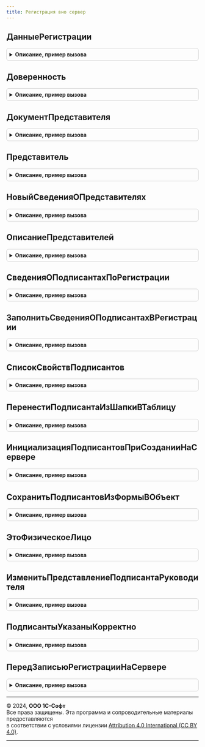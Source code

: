 ```yaml
---
title: Регистрация вно сервер
---
```



## ДанныеРегистрации
<details style="margin: 1em 0; padding: 0.5em; border: 1px solid #ccc; border-radius: 6px;">

<summary style="font-weight: bold; cursor: pointer;">Описание, пример вызова</summary>

```bsl

Функция ДанныеРегистрации(Регистрация) Экспорт
```

Пример вызова
```bsl
Результат = РегистрацияВНОСервер.ДанныеРегистрации(Регистрация) 
```
</details>

## Доверенность
<details style="margin: 1em 0; padding: 0.5em; border: 1px solid #ccc; border-radius: 6px;">

<summary style="font-weight: bold; cursor: pointer;">Описание, пример вызова</summary>

```bsl

Функция Доверенность(Регистрация) Экспорт
```

Пример вызова
```bsl
Результат = РегистрацияВНОСервер.Доверенность(Регистрация) 
```
</details>

## ДокументПредставителя
<details style="margin: 1em 0; padding: 0.5em; border: 1px solid #ccc; border-radius: 6px;">

<summary style="font-weight: bold; cursor: pointer;">Описание, пример вызова</summary>

```bsl

Функция ДокументПредставителя(Регистрация) Экспорт
```

Пример вызова
```bsl
Результат = РегистрацияВНОСервер.ДокументПредставителя(Регистрация) 
```
</details>

## Представитель
<details style="margin: 1em 0; padding: 0.5em; border: 1px solid #ccc; border-radius: 6px;">

<summary style="font-weight: bold; cursor: pointer;">Описание, пример вызова</summary>

```bsl

Функция Представитель(Регистрация) Экспорт
```

Пример вызова
```bsl
Результат = РегистрацияВНОСервер.Представитель(Регистрация) 
```
</details>

## НовыйСведенияОПредставителях
<details style="margin: 1em 0; padding: 0.5em; border: 1px solid #ccc; border-radius: 6px;">

<summary style="font-weight: bold; cursor: pointer;">Описание, пример вызова</summary>

```bsl

Функция НовыйСведенияОПредставителях() Экспорт
```

Пример вызова
```bsl
Результат = РегистрацияВНОСервер.НовыйСведенияОПредставителях() 
```
</details>

## ОписаниеПредставителей
<details style="margin: 1em 0; padding: 0.5em; border: 1px solid #ccc; border-radius: 6px;">

<summary style="font-weight: bold; cursor: pointer;">Описание, пример вызова</summary>

```bsl

Функция ОписаниеПредставителей(СведенияОПредставителях) Экспорт
```

Пример вызова
```bsl
Результат = РегистрацияВНОСервер.ОписаниеПредставителей(СведенияОПредставителях) 
```
</details>

## СведенияОПодписантахПоРегистрации
<details style="margin: 1em 0; padding: 0.5em; border: 1px solid #ccc; border-radius: 6px;">

<summary style="font-weight: bold; cursor: pointer;">Описание, пример вызова</summary>

```bsl

Функция СведенияОПодписантахПоРегистрации(Источник) Экспорт
```

Пример вызова
```bsl
Результат = РегистрацияВНОСервер.СведенияОПодписантахПоРегистрации(Источник) 
```
</details>

## ЗаполнитьСведенияОПодписантахВРегистрации
<details style="margin: 1em 0; padding: 0.5em; border: 1px solid #ccc; border-radius: 6px;">

<summary style="font-weight: bold; cursor: pointer;">Описание, пример вызова</summary>

```bsl

Процедура ЗаполнитьСведенияОПодписантахВРегистрации(Приемник, СведенияОПредставителях) Экспорт
```

Пример вызова
```bsl
РегистрацияВНОСервер.ЗаполнитьСведенияОПодписантахВРегистрации(Приемник, СведенияОПредставителях) 
```
</details>

## СписокСвойствПодписантов
<details style="margin: 1em 0; padding: 0.5em; border: 1px solid #ccc; border-radius: 6px;">

<summary style="font-weight: bold; cursor: pointer;">Описание, пример вызова</summary>

```bsl

Функция СписокСвойствПодписантов(Источник1, Источник2) Экспорт
```

Пример вызова
```bsl
Результат = РегистрацияВНОСервер.СписокСвойствПодписантов(Источник1, Источник2));
```
</details>

## ПеренестиПодписантаИзШапкиВТаблицу
<details style="margin: 1em 0; padding: 0.5em; border: 1px solid #ccc; border-radius: 6px;">

<summary style="font-weight: bold; cursor: pointer;">Описание, пример вызова</summary>

```bsl

Процедура ПеренестиПодписантаИзШапкиВТаблицу(Форма, Объект) Экспорт
```

Пример вызова
```bsl
РегистрацияВНОСервер.ПеренестиПодписантаИзШапкиВТаблицу(Форма, Объект) 
```
</details>

## ИнициализацияПодписантовПриСозданииНаСервере
<details style="margin: 1em 0; padding: 0.5em; border: 1px solid #ccc; border-radius: 6px;">

<summary style="font-weight: bold; cursor: pointer;">Описание, пример вызова</summary>

```bsl

Процедура ИнициализацияПодписантовПриСозданииНаСервере(Форма, Объект) Экспорт
```

Пример вызова
```bsl
РегистрацияВНОСервер.ИнициализацияПодписантовПриСозданииНаСервере(Форма, Объект) 
```
</details>

## СохранитьПодписантовИзФормыВОбъект
<details style="margin: 1em 0; padding: 0.5em; border: 1px solid #ccc; border-radius: 6px;">

<summary style="font-weight: bold; cursor: pointer;">Описание, пример вызова</summary>

```bsl

Процедура СохранитьПодписантовИзФормыВОбъект(Форма, Объект) Экспорт
```

Пример вызова
```bsl
РегистрацияВНОСервер.СохранитьПодписантовИзФормыВОбъект(Форма, Объект) 
```
</details>

## ЭтоФизическоеЛицо
<details style="margin: 1em 0; padding: 0.5em; border: 1px solid #ccc; border-radius: 6px;">

<summary style="font-weight: bold; cursor: pointer;">Описание, пример вызова</summary>

```bsl

Функция ЭтоФизическоеЛицо(Объект) Экспорт
```

Пример вызова
```bsl
Результат = РегистрацияВНОСервер.ЭтоФизическоеЛицо(Объект) 
```
</details>

## ИзменитьПредставлениеПодписантаРуководителя
<details style="margin: 1em 0; padding: 0.5em; border: 1px solid #ccc; border-radius: 6px;">

<summary style="font-weight: bold; cursor: pointer;">Описание, пример вызова</summary>

```bsl

Процедура ИзменитьПредставлениеПодписантаРуководителя(Форма, Объект) Экспорт
```

Пример вызова
```bsl
РегистрацияВНОСервер.ИзменитьПредставлениеПодписантаРуководителя(Форма, Объект) 
```
</details>

## ПодписантыУказаныКорректно
<details style="margin: 1em 0; padding: 0.5em; border: 1px solid #ccc; border-radius: 6px;">

<summary style="font-weight: bold; cursor: pointer;">Описание, пример вызова</summary>

```bsl

Функция ПодписантыУказаныКорректно(Форма, Объект, Отказ = Ложь) Экспорт
```

Пример вызова
```bsl
Результат = РегистрацияВНОСервер.ПодписантыУказаныКорректно(Форма, Объект, Отказ);
```
</details>

## ПередЗаписьюРегистрацииНаСервере
<details style="margin: 1em 0; padding: 0.5em; border: 1px solid #ccc; border-radius: 6px;">

<summary style="font-weight: bold; cursor: pointer;">Описание, пример вызова</summary>

```bsl

Процедура ПередЗаписьюРегистрацииНаСервере(Форма, Объект) Экспорт
```

Пример вызова
```bsl
РегистрацияВНОСервер.ПередЗаписьюРегистрацииНаСервере(Форма, Объект) 
```
</details>

---

© 2024, **ООО 1С-Софт**  
Все права защищены. Эта программа и сопроводительные материалы предоставляются  
в соответствии с условиями лицензии [Attribution 4.0 International (CC BY 4.0)](https://creativecommons.org/licenses/by/4.0/legalcode).

---
